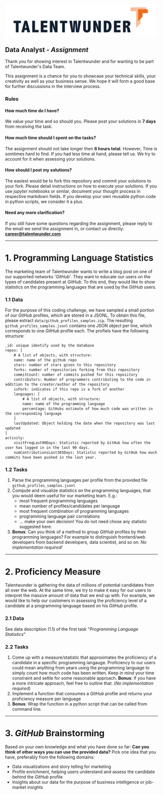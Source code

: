<img src="assets/logo.png" alt="talentwunder" width="500" align="middle"/>

## Data Analyst - _Assignment_

Thank you for showing interest in Talentwunder and for wanting to be part of 
Talentwunder's Data Team.

This assignment is a chance for you to showcase your technical skills, your 
creativity as well as your business sense. We hope it will form a good base for 
further discussions in the interview process.

### Rules
#### How much time do I have?
We value your time and so should you. Please post your solutions in **7 days** from 
receiving the task.
#### How much time should I spent on the tasks?
The assignment should not take longer then **6 hours total**. However, Time is 
somtimes hard to find. If you had less time at hand, please tell us. We try to 
account for it when assessing your solutions.
#### How should I post my solutions?
The easiest would be to fork this repository and commit your solutions to your 
fork. Please detail instructions on how to execute your solutions. If you use 
_jupyter_ notebooks or similar, document your thought process in respective 
markdown fields. If you develop your own reusable python code in python 
scripts, we consider it a plus.
#### Need any more clarification?
If you still have some questions regarding the assignment, please reply to the 
email we send the assignment in, or contact us directly: 
**career@talentwunder.com**


---
# 1.  Programming Language Statistics
The marketing team of Talentwunder wants to write a blog post on one of our
supported networks '_GitHub_'. They want to educate our users on the types of 
candidates present at _GitHub_. To this end, they would like to show 
statistics on the programming languages that are used by the _GitHub_ users. 

### 1.1 Data 
For the purpose of this coding challenge, we have sampled a small portion of 
our _GitHub_ profiles, which are stored in a JSONL. To obtain this file, please
extract `data/github_profiles_samples.zip`. The resulting 
`github_profiles_samples.jsonl` contains one JSON object per line, which 
corresponds to one _GitHub_ profile each. The profiels have the following
structure:

    _id: unique identify used by the database
    repos: [
        # A list of objects, with structure:
        name: name of the github repo
        stars: number of stars given to this repository
        forks: number of repositories forking from this repository
        commitCount: number of commits pushed for this repository
        contributors: Number of programmers contributing to the code in addition to the creator/author of the repository
        isFork: indicates if this repo is a fork of another
        languages: [
            # A list of objects, with structure:
            name: name of the programming language
            percentage: GitHubs estimate of how much code was written in the corresponding language
        ]
        lastUpdated: Object holding the date when the repository was last updated
    ]
    activity: 
        visitFreqLast90Days: Statistic reported by GitHub how often the user has logged in in the last 90 days.
        numContributionsLast365Days: Statistic reported by GitHub how much commits have been pushed in the last year.

### 1.2 Tasks
1. Parse the programming languages per profile from the provided file `github_profiles_samples.jsonl`
2. Compute and visualize statistics on the programming languages, that you would deem useful for our marketing team. E.g.:
   - most frequent programming languages
   - mean number of profiles/candidates per language
   - most frequent combination of programming languages
   - programming language pair correlations
   - ... make your own decision! You do not need chose any statistic suggested here.
3. **Bonus**: Can you think of a method to group _GitHub_ profiles by their programming languages? For example to distinguish frontend/web developers from backend developers, data scientist, and so on. _No implementation required!_
____
# 2. Proficiency Measure

Talentwunder is gathering the data of millions of potential candidates 
from all over the web. At the same time, we try to make it easy for our users 
to interpret the massive amount of data that we end up with. For example, we 
would like to help our customers in assessing the proficiency level of a 
candidate at a programming language based on his _GitHub_ profile.

### 2.1 Data

See data description (1.1) of the first task "_Programming Language Statistics_"

### 2.2 Tasks
1. Come up with a measure/statistic that approximates the proficiency of a candidate in a specific programming langauge. Proficiency to our users could mean anything from years using the programming language to simply count how much code has been written. Keep in mind your time constraint and settle for some reasonable approach. **Bonus**: If you have a more intricate approach, feel free to outline that. (_No implementation required_)
2. Implement a function that consumes a _GitHub_ profile and returns your proficiency measure per language
3. **Bonus**: Wrap the function in a python script that can be called from command line.

----
# 3. _GitHub_ Brainstorming

Based on your own knowledge and what you have done so far: **Can you think of 
other ways you can use the provided data?** Pick one idea that you have, 
preferably from the following domains:
- Data visualizations and story telling for marketing
- Profile enrichment, helping users understand and assess the candidate behind the _GitHub_ profile
- Insights about our data for the purpose of business intelligence or job-market insights